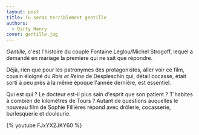 ```yaml
---
layout: post
title: Tu seras terriblement gentille
authors:
  - Dirty Henry
cover: gentille.jpg
---
```


_Gentille_, c'est l'histoire du couple Fontaine Leglou/Michel Strogoff, lequel a
demandé en mariage la première qui ne sait que répondre.

Déjà, rien que pour les patronymes des protagonistes, aller voir ce film, cousin
éloigné du _Rois et Reine_ de Despleschin qui, détail cocasse, était sorti à peu
près à la même époque l'année dernière, est essentiel.

Qui est qui ? Le docteur est-il plus sain d'esprit que son patient ? T'habites à
combien de kilomètres de Tours ? Autant de questions auquelles le nouveau film
de Sophie Fillières répond avec drôlerie, cocasserie, burlesquerie et douleurie.

{% youtube FJxYX2JKY60 %}
